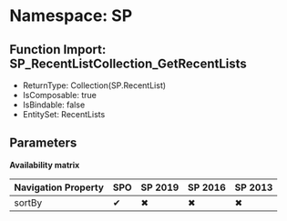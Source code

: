 # Namespace: SP

## Function Import: SP_RecentListCollection_GetRecentLists

- ReturnType: Collection(SP.RecentList)
- IsComposable: true
- IsBindable: false
- EntitySet: RecentLists

## Parameters

**Availability matrix**

Navigation Property | SPO | SP 2019 | SP 2016 | SP 2013
----------|-----|---------|---------|--------
sortBy | ✔ | ✖ | ✖ | ✖
